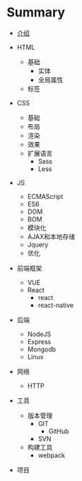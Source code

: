# Summary

* [介绍](README.md)
* HTML

  * 基础
    * 实体
    * 全局属性
  * 标签

* CSS

  * 基础
  * 布局
  * 渲染
  * 效果
  * 扩展语言
    * Sass
    * Less

* JS
  * ECMAScript
  * ES6
  * DOM
  * BOM
  * 模块化
  * AJAX和本地存储
  * Jquery
  * 优化
* 前端框架
  * VUE
  * React
    * react
    * react-native
* 后端
  * NodeJS
  * Express
  * Mongodb
  * Linux
* 网络
  * HTTP
* 工具
  * 版本管理
    * GIT
      * GitHub
    * SVN
  * 构建工具
    * webpack
* 项目



